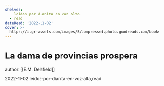 ```yaml
---
shelves:
  - leidos-por-dianita-en-voz-alta
  - read
dateRead: '2022-11-02'
cover: >-
  https://i.gr-assets.com/images/S/compressed.photo.goodreads.com/books/1662003727l/22402754._SY475_.jpg
---
```

# La dama de provincias prospera

author::[[E.M. Delafield]]

2022-11-02
leidos-por-dianita-en-voz-alta,read